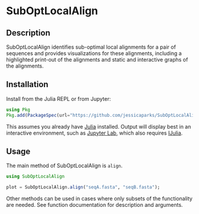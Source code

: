 # SubOptLocalAlign

## Description

SubOptLocalAlign identifies sub-optimal local alignments for a pair of sequences and provides
visualizations for these alignments, including a highlighted print-out of the alignments and
static and interactive graphs of the alignments.

## Installation

Install from the Julia REPL or from Jupyter:
```julia
using Pkg
Pkg.add(PackageSpec(url="https://github.com/jessicaparks/SubOptLocalAlign.jl"))
```
This assumes you already have [Julia](https://julialang.org/downloads/) installed. Output will display best in an interactive
environment, such as [Jupyter Lab](https://jupyterlab.readthedocs.io/en/stable/getting_started/installation.html),
which also requires [IJulia](https://github.com/JuliaLang/IJulia.jl).

## Usage

The main method of SubOptLocalAlign is `align`.

```julia
using SubOptLocalAlign

plot = SubOptLocalAlign.align("seqA.fasta", "seqB.fasta");
```

Other methods can be used in cases where only subsets of the functionality are needed. See
function documentation for description and arguments.
